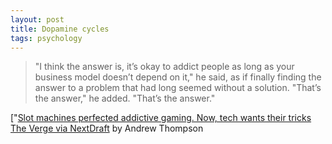 ```yaml
---
layout: post
title: Dopamine cycles
tags: psychology
---
```


> "I think the answer is, it’s okay to addict people as long as your business model doesn’t depend on it," he said, as if finally finding the answer to a problem that had long seemed without a solution. "That’s the answer," he added. "That’s the answer."

["[Slot machines perfected addictive gaming. Now, tech wants their tricks The Verge via NextDraft] by Andrew Thompson 

[Slot machines perfected addictive gaming. Now, tech wants their tricks The Verge via NextDraft]: http://nxt.fm/1P4n"10S
